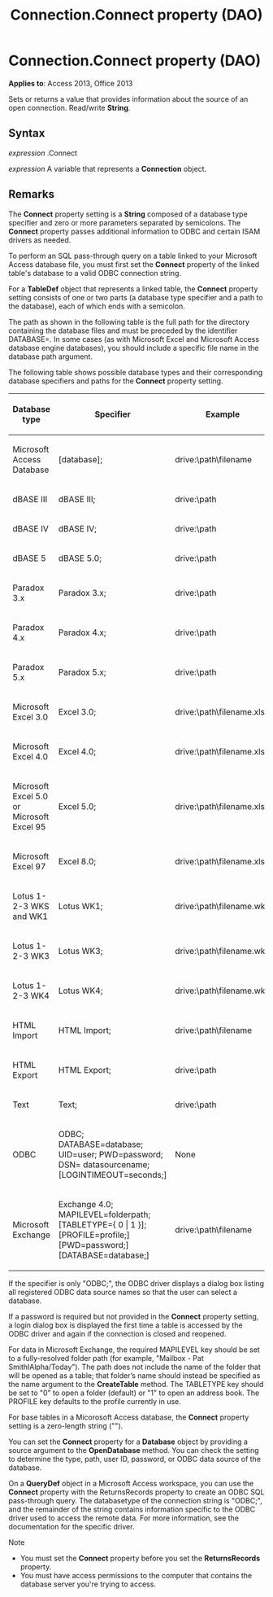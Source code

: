 ﻿---
title: Connection.Connect property (DAO)
TOCTitle: Connect Property
ms:assetid: 58b514a2-91cd-7918-cba5-15d71c2457a6
ms:mtpsurl: https://msdn.microsoft.com/library/Ff194335(v=office.15)
ms:contentKeyID: 48545001
ms.date: 09/18/2015
mtps_version: v=office.15
---

# Connection.Connect property (DAO)


**Applies to**: Access 2013, Office 2013

Sets or returns a value that provides information about the source of an open connection. Read/write **String**.

## Syntax

*expression* .Connect

*expression* A variable that represents a **Connection** object.

## Remarks

The **Connect** property setting is a **String** composed of a database type specifier and zero or more parameters separated by semicolons. The **Connect** property passes additional information to ODBC and certain ISAM drivers as needed.

To perform an SQL pass-through query on a table linked to your Microsoft Access database file, you must first set the **Connect** property of the linked table's database to a valid ODBC connection string.

For a **TableDef** object that represents a linked table, the **Connect** property setting consists of one or two parts (a database type specifier and a path to the database), each of which ends with a semicolon.

The path as shown in the following table is the full path for the directory containing the database files and must be preceded by the identifier DATABASE=. In some cases (as with Microsoft Excel and Microsoft Access database engine databases), you should include a specific file name in the database path argument.

The following table shows possible database types and their corresponding database specifiers and paths for the **Connect** property setting.

<table>
<colgroup>
<col style="width: 33%" />
<col style="width: 33%" />
<col style="width: 33%" />
</colgroup>
<thead>
<tr class="header">
<th><p>Database type</p></th>
<th><p>Specifier</p></th>
<th><p>Example</p></th>
</tr>
</thead>
<tbody>
<tr class="odd">
<td><p>Microsoft Access Database</p></td>
<td><p>[database];</p></td>
<td><p>drive:\path\filename</p></td>
</tr>
<tr class="even">
<td><p>dBASE III</p></td>
<td><p>dBASE III;</p></td>
<td><p>drive:\path</p></td>
</tr>
<tr class="odd">
<td><p>dBASE IV</p></td>
<td><p>dBASE IV;</p></td>
<td><p>drive:\path</p></td>
</tr>
<tr class="even">
<td><p>dBASE 5</p></td>
<td><p>dBASE 5.0;</p></td>
<td><p>drive:\path</p></td>
</tr>
<tr class="odd">
<td><p>Paradox 3.x</p></td>
<td><p>Paradox 3.x;</p></td>
<td><p>drive:\path</p></td>
</tr>
<tr class="even">
<td><p>Paradox 4.x</p></td>
<td><p>Paradox 4.x;</p></td>
<td><p>drive:\path</p></td>
</tr>
<tr class="odd">
<td><p>Paradox 5.x</p></td>
<td><p>Paradox 5.x;</p></td>
<td><p>drive:\path</p></td>
</tr>
<tr class="even">
<td><p>Microsoft Excel 3.0</p></td>
<td><p>Excel 3.0;</p></td>
<td><p>drive:\path\filename.xls</p></td>
</tr>
<tr class="odd">
<td><p>Microsoft Excel 4.0</p></td>
<td><p>Excel 4.0;</p></td>
<td><p>drive:\path\filename.xls</p></td>
</tr>
<tr class="even">
<td><p>Microsoft Excel 5.0 or Microsoft Excel 95</p></td>
<td><p>Excel 5.0;</p></td>
<td><p>drive:\path\filename.xls</p></td>
</tr>
<tr class="odd">
<td><p>Microsoft Excel 97</p></td>
<td><p>Excel 8.0;</p></td>
<td><p>drive:\path\filename.xls</p></td>
</tr>
<tr class="even">
<td><p>Lotus 1-2-3 WKS and WK1</p></td>
<td><p>Lotus WK1;</p></td>
<td><p>drive:\path\filename.wk1</p></td>
</tr>
<tr class="odd">
<td><p>Lotus 1-2-3 WK3</p></td>
<td><p>Lotus WK3;</p></td>
<td><p>drive:\path\filename.wk3</p></td>
</tr>
<tr class="even">
<td><p>Lotus 1-2-3 WK4</p></td>
<td><p>Lotus WK4;</p></td>
<td><p>drive:\path\filename.wk4</p></td>
</tr>
<tr class="odd">
<td><p>HTML Import</p></td>
<td><p>HTML Import;</p></td>
<td><p>drive:\path\filename</p></td>
</tr>
<tr class="even">
<td><p>HTML Export</p></td>
<td><p>HTML Export;</p></td>
<td><p>drive:\path</p></td>
</tr>
<tr class="odd">
<td><p>Text</p></td>
<td><p>Text;</p></td>
<td><p>drive:\path</p></td>
</tr>
<tr class="even">
<td><p>ODBC</p></td>
<td><p>ODBC; DATABASE=database; UID=user; PWD=password; DSN= datasourcename; [LOGINTIMEOUT=seconds;]</p></td>
<td><p>None</p></td>
</tr>
<tr class="odd">
<td><p>Microsoft Exchange</p></td>
<td><p>Exchange 4.0; MAPILEVEL=folderpath; [TABLETYPE={ 0 | 1 }];[PROFILE=profile;] [PWD=password;] [DATABASE=database;]</p></td>
<td><p>drive:\path\filename</p></td>
</tr>
</tbody>
</table>


If the specifier is only "ODBC;", the ODBC driver displays a dialog box listing all registered ODBC data source names so that the user can select a database.

If a password is required but not provided in the **Connect** property setting, a login dialog box is displayed the first time a table is accessed by the ODBC driver and again if the connection is closed and reopened.

For data in Microsoft Exchange, the required MAPILEVEL key should be set to a fully-resolved folder path (for example, "Mailbox - Pat SmithIAlpha/Today"). The path does not include the name of the folder that will be opened as a table; that folder’s name should instead be specified as the name argument to the **CreateTable** method. The TABLETYPE key should be set to "0" to open a folder (default) or "1" to open an address book. The PROFILE key defaults to the profile currently in use.

For base tables in a Micorosoft Access database, the **Connect** property setting is a zero-length string ("").

You can set the **Connect** property for a **Database** object by providing a source argument to the **OpenDatabase** method. You can check the setting to determine the type, path, user ID, password, or ODBC data source of the database.

On a **QueryDef** object in a Microsoft Access workspace, you can use the **Connect** property with the ReturnsRecords property to create an ODBC SQL pass-through query. The databasetype of the connection string is "ODBC;", and the remainder of the string contains information specific to the ODBC driver used to access the remote data. For more information, see the documentation for the specific driver.


> [!NOTE]
> - You must set the **Connect** property before you set the **ReturnsRecords** property.
> - You must have access permissions to the computer that contains the database server you're trying to access.



